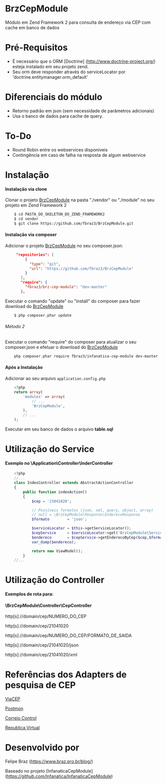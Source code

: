 # BrzCepModule

Módulo em Zend Framework 2 para consulta de endereço via CEP com cache em banco de dados

# Pré-Requisitos
- É necessário que o ORM [Doctrine] (http://www.doctrine-project.org/) esteja instalado em seu projeto zend.
- Seu orm deve responder através do serviceLocator por 'doctrine.entitymanager.orm_default'

# Diferenciais do módulo

- Retorno padrão em json (sem necessidade de parâmetros adicionais)
- Usa o banco de dados para cache de query.

# To-Do

- Round Robin entre os webservices disponíveis
- Contingência em caso de falha na resposta de algum webservice

# Instalação

#### Instalação via clone

Clonar o projeto [BrzCepModule](https://github.com/fbraz3/BrzCepModule.git) na pasta "./vendor" ou "./module" no seu projeto em Zend Framework 2

```bash
    $ cd PASTA_DO_SKELETON_DO_ZEND_FRAMEWORK2
    $ cd vendor
    $ git clone https://github.com/fbraz3/BrzCepModule.git
```

#### Instalação via composer

Adicionar o projeto [BrzCepModule](https://github.com/fbraz3/BrzCepModule.git) no seu composer.json:


```json
     "repositories": [
         {
           "type": "git",
           "url": "https://github.com/fbraz3/BrzCepModule"
         }
       ],
       "require": {         
         "fbraz3/brz-cep-module": "dev-master"
       },
```
Executar o comando "update" ou "install" do composer para fazer download do [BrzCepModule](https://github.com/fbraz3/BrzCepModule)

```bash
    $ php composer.phar update
```

###### Método 2

Executar o comando "require" do composer para atualizar o seu composer.json e efetuar o download do [BrzCepModule](https://github.com/fbraz3/BrzCepModule)

```bash
	php composer.phar require fbraz3/infanatica-cep-module dev-master
```


#### Após a Instalação

Adicionar ao seu arquivo `application.config.php` 

```php
    <?php
    return array(
        'modules' => array(
            // ...
            'BrzCepModule',
        ),
        // ...
    );
```

Executar em seu banco de dados o arquivo **table.sql**

# Utilização do Service 
#### Exemplo no \Application\Controller\InderController

```php
	<?php
	//...
	class IndexController extends AbstractActionController
	{
		public function indexAction()
	    {
			$cep = '21041020';

			// Possíveis formatos (json, xml, query, object, array)
			// null = \BrzCepModule\Response\EnderecoResponse
			$formato        = 'json';

			$serviceLocator = $this->getServiceLocator();
			$cepService     = $serviceLocator->get('BrzCepModule\Service\CepService');
			$endereco       = $cepService->getEnderecoByCep($cep,$formato);
			var_dump($endereco);

	        return new ViewModel();
	    }
    //...
```

# Utilização do Controller 
#### Exemplos de rota para:
#### \BrzCepModule\Controller\CepController


http[s]://domain/cep/NUMERO_DO_CEP</div>

http[s]://domain/cep/21041020</div>

http[s]://domain/cep/NUMERO_DO_CEP/FORMATO_DE_SAIDA</div>

http[s]://domain/cep/21041020/json

http[s]://domain/cep/21041020/xml


# Referências dos Adapters de pesquisa de CEP

[ViaCEP](http://viacep.com.br/)

[Postmon](http://postmon.com.br/)

[Correio Control](http://avisobrasil.com.br/correio-control/api-de-consulta-de-cep/)

[Republica Virtual](http://www.republicavirtual.com.br/cep/)


# Desenvolvido por
Felipe Braz (https://www.braz.pro.br/blog/)

Baseado no projeto [InfanaticaCepModule] (https://github.com/Infanatica/InfanaticaCepModule)
